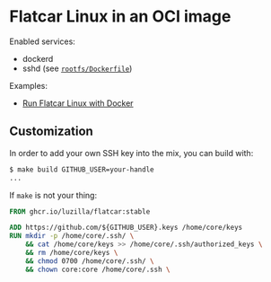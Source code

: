 # Flatcar Linux in an OCI image

Enabled services:

 - dockerd
 - sshd (see [`rootfs/Dockerfile`](rootfs/Dockerfile))


Examples:
 - [Run Flatcar Linux with Docker](flatcar-in-docker/)


## Customization

In order to add your own SSH key into the mix, you can build with:

```sh
$ make build GITHUB_USER=your-handle
...
```

If `make` is not your thing:

```Dockerfile
FROM ghcr.io/luzilla/flatcar:stable

ADD https://github.com/${GITHUB_USER}.keys /home/core/keys
RUN mkdir -p /home/core/.ssh/ \
    && cat /home/core/keys >> /home/core/.ssh/authorized_keys \
    && rm /home/core/keys \
    && chmod 0700 /home/core/.ssh/ \
    && chown core:core /home/core/.ssh \
```
